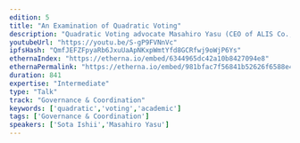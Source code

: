 ```yaml
---
edition: 5
title: "An Examination of Quadratic Voting"
description: "Quadratic Voting advocate Masahiro Yasu (CEO of ALIS Co., Ltd.), who, upon request by RadicalexChange co-writer, Glen Weyl, founded the Japanese division of Radical Markets,  and Sota Ishii (CTO of ALIS Co., Ltd.) implemented and tested multiple Democratic Voting Mechanisms such as Majority Judgement and Quadratic Voting using his own Web3 community. The Economics Design involved in these experiments was supervised by Mechanism Design scholar and Professor of Economics at Keiou University, Professor Sakai. In this talk we will go over the findings done in these experiments that were based on economic theories, on an advancing Web3."
youtubeUrl: "https://youtu.be/S-gP9FVNnVc"
ipfsHash: "QmfJEFZFpyaRb6JxuUaApNKxpWmtYfd8GCRfwj9oWjP6Ys"
ethernaIndex: "https://etherna.io/embed/6344965dc42a10b8427094e8"
ethernaPermalink: "https://etherna.io/embed/981bfac7f56841b52626f6588e4bd43b49d72491b3feea7dc4258c58e0cc4a0d"
duration: 841
expertise: "Intermediate"
type: "Talk"
track: "Governance & Coordination"
keywords: ['quadratic','voting','academic']
tags: ['Governance & Coordination']
speakers: ['Sota Ishii','Masahiro Yasu']
---
```

